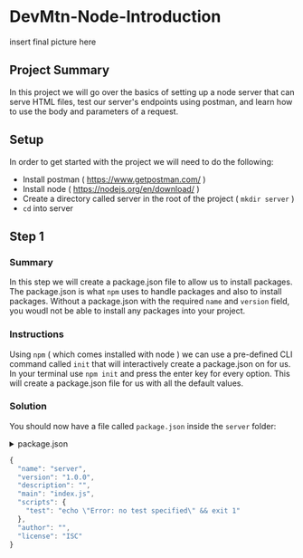 # DevMtn-Node-Introduction
insert final picture here

## Project Summary
In this project we will go over the basics of setting up a node server that can serve HTML files, test our server's endpoints using postman, and learn how to use the body and parameters of a request.

## Setup
In order to get started with the project we will need to do the following:
* Install postman ( https://www.getpostman.com/ )
* Install node ( https://nodejs.org/en/download/ )
* Create a directory called server in the root of the project ( `mkdir server` )
* `cd` into server

## Step 1
### Summary
In this step we will create a package.json file to allow us to install packages. The package.json is what `npm` uses to handle packages and also to install packages. Without a package.json with the required `name` and `version` field, you woudl not be able to install any packages into your project. 

### Instructions 
Using `npm` ( which comes installed with node ) we can use a pre-defined CLI command called `init` that will interactively create a package.json on for us. In your terminal use `npm init` and press the enter key for every option. This will create a package.json file for us with all the default values.

### Solution
You should now have a file called `package.json` inside the `server` folder:
<details>

<summary> package.json </summary>

```javascript
{
  "name": "server",
  "version": "1.0.0",
  "description": "",
  "main": "index.js",
  "scripts": {
    "test": "echo \"Error: no test specified\" && exit 1"
  },
  "author": "",
  "license": "ISC"
}
```

</details>

```javascript
{
  "name": "server",
  "version": "1.0.0",
  "description": "",
  "main": "index.js",
  "scripts": {
    "test": "echo \"Error: no test specified\" && exit 1"
  },
  "author": "",
  "license": "ISC"
}
```


